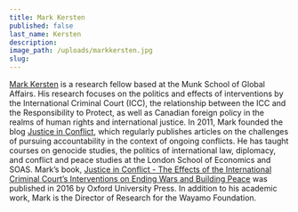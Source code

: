 ```yaml
---
title: Mark Kersten
published: false
last_name: Kersten
description:
image_path: /uploads/markkersten.jpg
slug:
---
```



[Mark Kersten](https://twitter.com/MarkKersten) is a research fellow based at the Munk School of Global Affairs. His research focuses on the politics and effects of interventions by the International Criminal Court (ICC), the relationship between the ICC and the Responsibility to Protect, as well as Canadian foreign policy in the realms of human rights and international justice. In 2011, Mark founded the blog [Justice in Conflict](https://justiceinconflict.org/), which regularly publishes articles on the challenges of pursuing accountability in the context of ongoing conflicts. He has taught courses on genocide studies, the politics of international law, diplomacy, and conflict and peace studies at the London School of Economics and SOAS. Mark’s book, [Justice in Conflict - The Effects of the International Criminal Court’s Interventions on Ending Wars and Building Peace](https://www.amazon.com/Justice-Conflict-International-Criminal-Interventions/dp/0198777140) was published in 2016 by Oxford University Press. In addition to his academic work, Mark is the Director of Research for the Wayamo Foundation.